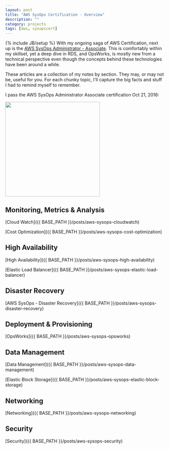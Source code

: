 ```yaml
---
layout: post
title: "AWS SysOps Certification - Overview"
description: ""
category: projects
tags: [aws, sysopscert]
---
```

{% include JB/setup %}
With my ongoing saga of AWS Certification, next up is the [AWS SysOps Administrator - Associate](https://aws.amazon.com/certification/certified-sysops-admin-associate/). This is comfortably within my skillset, yet a deep dive in RDS, and OpsWorks, is mostly new from a technical perspective even though the concepts behind these technologies have been around a while. 

These articles are a collection of my notes by section. They may, or may not be, useful for you. For each chunky topic, I'll capture the big facts and stuff I had to remind myself to remember.

I pass the AWS SysOps Administrator Associate certification Oct 21, 2016: 

<img src="{{ BASE_PATH }}/assets/themes/ricify/images/sysops-associate-clr.jpg" width="300">

## Monitoring, Metrics &amp; Analysis
[Cloud Watch]({{ BASE_PATH }}/posts/aws-sysops-cloudwatch)

[Cost Optimization]({{ BASE_PATH }}/posts/aws-sysops-cost-optimization)

## High Availability
[High Availability]({{ BASE_PATH }}/posts/aws-sysops-high-availability)

[Elastic Load Balancer]({{ BASE_PATH }}/posts/aws-sysops-elastic-load-balancer)

## Disaster Recovery
[AWS SysOps - Disaster Recovery]({{ BASE_PATH }}/posts/aws-sysops-disaster-recovery)

## Deployment & Provisioning
[OpsWorks]({{ BASE_PATH }}/posts/aws-sysops-opsworks)


## Data Management
[Data Management]({{ BASE_PATH }}/posts/aws-sysops-data-management)

[Elastic Block Storage]({{ BASE_PATH }}/posts/aws-sysops-elastic-block-storage)

## Networking

[Networking]({{ BASE_PATH }}/posts/aws-sysops-networking)

## Security

[Security]({{ BASE_PATH }}/posts/aws-sysops-security)